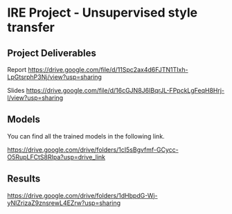 # IRE Project - Unsupervised style transfer


## Project Deliverables  
Report https://drive.google.com/file/d/11Spc2ax4d6FJTN1TIxh-LpGtsrphP3Nj/view?usp=sharing

Slides https://drive.google.com/file/d/16cGJN8J6IBqrJL-FPpckLgFeqH8Hrj-l/view?usp=sharing
 

## Models
You can find all the trained models in the following link.  

https://drive.google.com/drive/folders/1cI5sBgvfmf-GCycc-O5RupLFCtS8RIpa?usp=drive_link


## Results
https://drive.google.com/drive/folders/1dHbpdG-Wj-yNIZrizaZ9znsrewL4EZrw?usp=sharing

